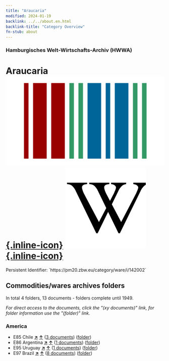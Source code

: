 ```yaml
---
title: "Araucaria"
modified: 2024-01-19
backlink: ../../about.en.html
backlink-title: "Category Overview"
fn-stub: about
---
```


### Hamburgisches Welt-Wirtschafts-Archiv (HWWA)

# Araucaria &#160; [![Wikidata](/images/Wikidata-logo.svg "Wikidata"){.inline-icon}](http://www.wikidata.org/entity/Q157214) [![Wikipedia](/images/Wikipedia-W.svg "Wikipedia"){.inline-icon}](https://en.wikipedia.org/wiki/Araucaria)

<div class="hint">Persistent Identifier: `https://pm20.zbw.eu/category/ware/i/142002`</div>







## Commodities/wares archives folders







In total 4 folders, 13 documents - folders complete until 1949.

_For direct access to the documents, click the "(xy documents)" link, for folder information use the "(folder)" link._



### America

- E85 Chile [**&nearr;**](../../../geo/i/141691/about.en.html "Chile (all folders)") [**&uarr;**](../../../geo/about.en.html#E85 "Country category system") (<a href="https://pm20.zbw.eu/iiifview/folder/wa/142002,141691" title="about: Araucaria : Chile" target="_blank">3 documents</a>) ([folder](../../../../folder/wa/1420xx/142002/1416xx/141691/about.en.html))
- E86 Argentina [**&nearr;**](../../../geo/i/141692/about.en.html "Argentina (all folders)") [**&uarr;**](../../../geo/about.en.html#E86 "Country category system") (<a href="https://pm20.zbw.eu/iiifview/folder/wa/142002,141692" title="about: Araucaria : Argentina" target="_blank">1 documents</a>) ([folder](../../../../folder/wa/1420xx/142002/1416xx/141692/about.en.html))
- E95 Uruguay [**&nearr;**](../../../geo/i/141695/about.en.html "Uruguay (all folders)") [**&uarr;**](../../../geo/about.en.html#E95 "Country category system") (<a href="https://pm20.zbw.eu/iiifview/folder/wa/142002,141695" title="about: Araucaria : Uruguay" target="_blank">1 documents</a>) ([folder](../../../../folder/wa/1420xx/142002/1416xx/141695/about.en.html))
- E97 Brazil [**&nearr;**](../../../geo/i/141697/about.en.html "Brazil (all folders)") [**&uarr;**](../../../geo/about.en.html#E97 "Country category system") (<a href="https://pm20.zbw.eu/iiifview/folder/wa/142002,141697" title="about: Araucaria : Brazil" target="_blank">8 documents</a>) ([folder](../../../../folder/wa/1420xx/142002/1416xx/141697/about.en.html))



<a id="filmsections" />













